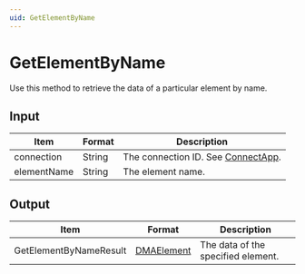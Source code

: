 ```yaml
---
uid: GetElementByName
---
```


# GetElementByName

Use this method to retrieve the data of a particular element by name.

## Input

| Item        | Format | Description                                          |
|-------------|--------|------------------------------------------------------|
| connection  | String | The connection ID. See [ConnectApp](xref:ConnectApp). |
| elementName | String | The element name.                                    |

## Output

| Item                    | Format                                               | Description                        |
|-------------------------|------------------------------------------------------|------------------------------------|
| GetElementByNameResult | [DMAElement](xref:DMAElement) | The data of the specified element. |
